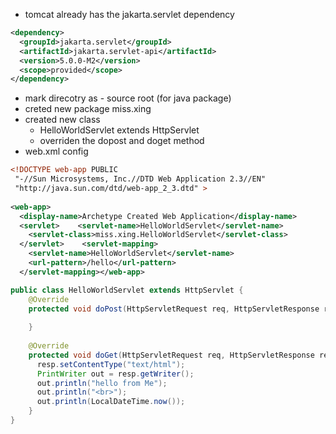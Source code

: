- tomcat already has the jakarta.servlet dependency 
```xml 
<dependency>  
  <groupId>jakarta.servlet</groupId>  
  <artifactId>jakarta.servlet-api</artifactId>  
  <version>5.0.0-M2</version>  
  <scope>provided</scope>  
</dependency>
```

- mark direcotry as - source root (for java package)
- creted new package miss.xing 
- created new class 
	- HelloWorldServlet extends HttpServlet
	- overriden the dopost and doget method
- web.xml config 
```xml 
<!DOCTYPE web-app PUBLIC  
 "-//Sun Microsystems, Inc.//DTD Web Application 2.3//EN"  
 "http://java.sun.com/dtd/web-app_2_3.dtd" >  
  
<web-app>  
  <display-name>Archetype Created Web Application</display-name>  
  <servlet>    <servlet-name>HelloWorldServlet</servlet-name>  
    <servlet-class>miss.xing.HelloWorldServlet</servlet-class>  
  </servlet>    <servlet-mapping>  
    <servlet-name>HelloWorldServlet</servlet-name>  
    <url-pattern>/hello</url-pattern>  
  </servlet-mapping></web-app>
```

```java 
public class HelloWorldServlet extends HttpServlet {  
    @Override  
    protected void doPost(HttpServletRequest req, HttpServletResponse resp) throws ServletException, IOException {  
  
    }  
  
    @Override  
    protected void doGet(HttpServletRequest req, HttpServletResponse resp) throws ServletException, IOException {  
      resp.setContentType("text/html");  
      PrintWriter out = resp.getWriter();  
      out.println("hello from Me");  
      out.println("<br>");  
      out.println(LocalDateTime.now());  
    }  
}
```
